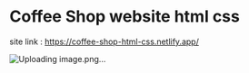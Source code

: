 # Coffee Shop website html css

site link : https://coffee-shop-html-css.netlify.app/

![Uploading image.png…]()
